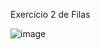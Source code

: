 Exercício 2 de Filas

![image](https://user-images.githubusercontent.com/99506287/234334449-aaae6f8c-f693-4dd1-b140-428d29249a25.png)

